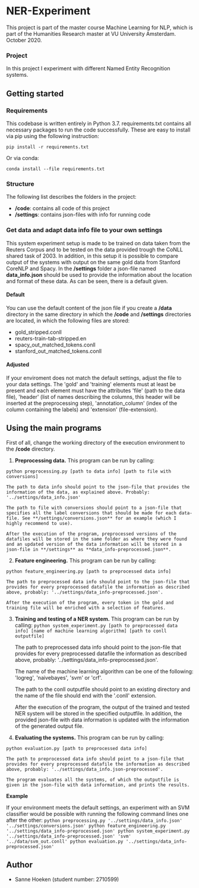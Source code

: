 # NER-Experiment

This project is part of the master course Machine Learning for NLP, which is part of the Humanities Research master at VU University Amsterdam.
October 2020.

### Project

In this project I experiment with different Named Entity Recognition systems.

## Getting started

### Requirements

This codebase is written entirely in Python 3.7. requirements.txt contains all necessary packages to run the code successfully. These are easy to install via pip using the following instruction:

```
pip install -r requirements.txt
```

Or via conda:

```
conda install --file requirements.txt
```

### Structure

The following list describes the folders in the project:

- **/code**: contains all code of this project
- **/settings**: contains json-files with info for running code

### Get data and adapt data info file to your own settings

This system experiment setup is made to be trained on data taken from the Reuters Corpus and to be tested on the data provided trough the CoNLL shared task of 2003. In addition, in this setup it is possible to compare output of the systems with output on the same gold data from Stanford CoreNLP and Spacy. In the **/settings** folder a json-file named **data_info.json** should be used to provide the information about the location and format of these data. As can be seen, there is a default given. 

#### Default

You can use the default content of the json file if you create a **/data** directory in the same directory in which the **/code** and **/settings** directories are located, in which the following files are stored:
- gold_stripped.conll
- reuters-train-tab-stripped.en
- spacy_out_matched_tokens.conll
- stanford_out_matched_tokens.conll

#### Adjusted 

If your enviroment does not match the default settings, adjust the file to your data settings. The 'gold' and 'training' elements must at least be present and each element must have the attributes 'file' (path to the data file), 'header' (list of names describing the columns, this header will be inserted at the preprocessing step), 'annotation_column' (index of the column containing the labels) and 'extension' (file-extension).

## Using the main programs

First of all, change the working directory of the execution environment to the **/code** directory.

1. **Preprocessing data.**
  This program can be run by calling:

  ``
  python preprocessing.py [path to data info] [path to file with conversions]
  ``

    The path to data info should point to the json-file that provides the information of the data, as explained above. Probably: '../settings/data_info.json'

    The path to file with conversions should point to a json-file that specifies all the label conversions that should be made for each data-file. See **/settings/conversions.json** for an example (which I highly recommend to use).
    
    After the execution of the program, preprocessed versions of the datafiles will be stored in the same folder as where they were found and an updated version of the data information will be stored in a json-file in **/settings** as **data_info-preprocessed.json**.

2. **Feature engineering.**
  This program can be run by calling:

  ``
  python feature_engineering.py [path to preprocessed data info]
  ``
  
    The path to preprocessed data info should point to the json-file that provides for every preprocessed datafile the information as described above, probably: '../settings/data_info-preprocessed.json'.

    After the execution of the program, every token in the gold and training file will be enriched with a selection of features. 

3. **Training and testing of a NER system.**
  This program can be run by calling:
  ``
  python system_experiment.py [path to preprocessed data info] [name of machine learning algorithm] [path to conll outputfile]
  ``
  
    The path to preprocessed data info should point to the json-file that provides for every preprocessed datafile the information as described above, probably: '../settings/data_info-preprocessed.json'.
    
    The name of the machine learning algorithm can be one of the following: 'logreg', 'naivebayes', 'svm' or 'crf'. 
    
    The path to the conll outputfile should point to an existing directory and the name of the file should end with the '.conll' extension.
    
    After the execution of the program, the output of the trained and tested NER system will be stored in the specified outputfile. In addition, the provided json-file with data information is updated with the information of the generated output file.

4. **Evaluating the systems.**
  This program can be run by calling:

  ``
  python evaluation.py [path to preprocessed data info]
  ``
  
    The path to preprocessed data info should point to a json-file that provides for every preprocessed datafile the information as described above, probably: '../settings/data_info.json-preprocessed'.
    
    The program evaluates all the systems, of which the outputfile is given in the json-file with data information, and prints the results.

**Example**

If your environment meets the default settings, an experiment with an SVM classifier would be possible with running the following command lines one after the other:
``
python preprocessing.py '../settings/data_info.json' '../settings/conversions.json'
python feature_engineering.py '../settings/data_info-preprocessed.json'
python system_experiment.py '../settings/data_info-preprocessed.json' 'svm' '../data/svm_out.conll'
python evaluation.py '../settings/data_info-preprocessed.json'
``
## Author
- Sanne Hoeken (student number: 2710599)